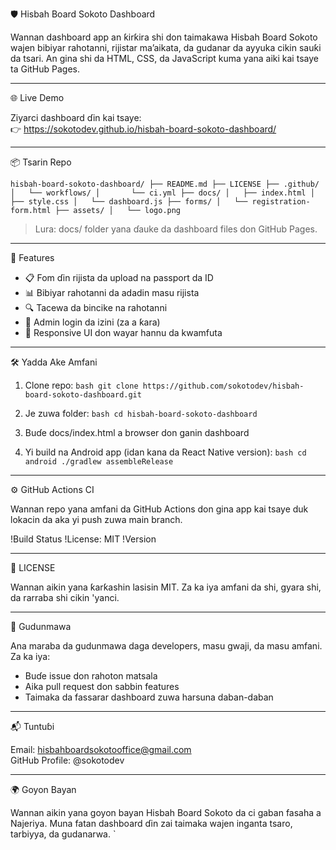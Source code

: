 🛡️ Hisbah Board Sokoto Dashboard

Wannan dashboard app an ƙirƙira shi don taimakawa Hisbah Board Sokoto wajen bibiyar rahotanni, rijistar ma’aikata, da gudanar da ayyuka cikin sauƙi da tsari. An gina shi da HTML, CSS, da JavaScript kuma yana aiki kai tsaye ta GitHub Pages.

---

🌐 Live Demo

Ziyarci dashboard ɗin kai tsaye:  
👉 https://sokotodev.github.io/hisbah-board-sokoto-dashboard/

---

📦 Tsarin Repo

`
hisbah-board-sokoto-dashboard/
├── README.md
├── LICENSE
├── .github/
│   └── workflows/
│       └── ci.yml
├── docs/
│   ├── index.html
│   ├── style.css
│   └── dashboard.js
├── forms/
│   └── registration-form.html
├── assets/
│   └── logo.png
`

> Lura: docs/ folder yana ɗauke da dashboard files don GitHub Pages.

---

🚀 Features

- 📋 Fom ɗin rijista da upload na passport da ID
- 📊 Bibiyar rahotanni da adadin masu rijista
- 🔍 Tacewa da bincike na rahotanni
- 🔐 Admin login da izini (za a ƙara)
- 📱 Responsive UI don wayar hannu da kwamfuta

---

🛠️ Yadda Ake Amfani

1. Clone repo:
   `bash
   git clone https://github.com/sokotodev/hisbah-board-sokoto-dashboard.git
   `

2. Je zuwa folder:
   `bash
   cd hisbah-board-sokoto-dashboard
   `

3. Buɗe docs/index.html a browser don ganin dashboard

4. Yi build na Android app (idan kana da React Native version):
   `bash
   cd android
   ./gradlew assembleRelease
   `

---

⚙️ GitHub Actions CI

Wannan repo yana amfani da GitHub Actions don gina app kai tsaye duk lokacin da aka yi push zuwa main branch.

!Build Status
!License: MIT
!Version

---

📄 LICENSE

Wannan aikin yana ƙarƙashin lasisin MIT. Za ka iya amfani da shi, gyara shi, da rarraba shi cikin 'yanci.

---

🤝 Gudunmawa

Ana maraba da gudunmawa daga developers, masu gwaji, da masu amfani. Za ka iya:

- Buɗe issue don rahoton matsala
- Aika pull request don sabbin features
- Taimaka da fassarar dashboard zuwa harsuna daban-daban

---

📬 Tuntuɓi

Email: hisbahboardsokotooffice@gmail.com  
GitHub Profile: @sokotodev

---

🌍 Goyon Bayan

Wannan aikin yana goyon bayan Hisbah Board Sokoto da ci gaban fasaha a Najeriya. Muna fatan dashboard ɗin zai taimaka wajen inganta tsaro, tarbiyya, da gudanarwa.
`
